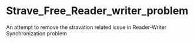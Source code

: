 # Strave_Free_Reader_writer_problem
An attempt to remove the stravation related issue in Reader-Writer Synchronization problem

